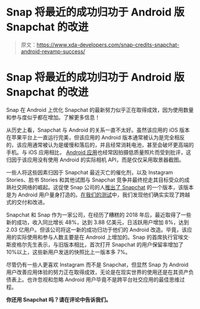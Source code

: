 # Snap 将最近的成功归功于 Android 版 Snapchat 的改进

> 原文：<https://www.xda-developers.com/snap-credits-snapchat-android-revamp-success/>

# Snap 将最近的成功归功于 Android 版 Snapchat 的改进

Snap 在 Android 上优化 Snapchat 的最新努力似乎正在取得成效，因为使用数量和参与度似乎都在增加。了解更多信息！

从历史上看，Snapchat 与 Android 的关系一直不太好。虽然该应用的 iOS 版本在苹果平台上一直运行完美，但该应用的 Android 版本通常被认为是完全相反的，该应用通常被认为是缓慢和落后的，并且经常消耗电池，甚至会破坏更高端的手机。与 iOS 应用相比， [Android 应用](https://play.google.com/store/apps/details?id=com.snapchat.android&hl=en_IN)也经常因拍摄低质量照片而受到批评，这归因于该应用没有使用 Android 的实际相机 API，而是仅仅采用取景器截图。

一些人将这些因素归因于 Snapchat 最近灭亡的催化剂，以及 Instagram Stories、脸书 Stories 和其他试图与 Snapchat 竞争并最终挖走其目标受众的成熟社交网络的崛起。这促使 Snap 公司的人[推出了 Snapchat](https://www.xda-developers.com/snapchat-android-faster-redesign/) 的一个版本，该版本是为 Android 用户量身打造的。[在我们的测试](https://www.xda-developers.com/enable-snapchat-alpha-faster/)中，我们发现他们确实实现了跨越式的交付和改进。

Snapchat 和 Snap 作为一家公司，在经历了糟糕的 2018 年后，最近取得了一些新的成功，收入同比增长 48%，达到 3.88 亿美元，日活跃用户增加 8%，达到 2.03 亿用户。但该公司将这一新的成功归功于他们的 Android 改造。毕竟，该应用的实际使用和参与人数主要是在 Android 上增加的。Snap 的首席执行官埃文·斯皮格尔先生表示，与旧版本相比，首次打开 Snapchat 的用户保留率增加了 10%以上，这些新用户发送的快照比上一版本多 7%。

尽管仍有一些人更喜欢 Instagram 而不是 Snapchat，但显然 Snap 为 Android 用户改善应用体验的努力正在取得成效，无论是在现实世界的使用还是在其资产负债表上。也许忽视和忽略 Android 用户毕竟不是跨平台社交应用的最佳思维过程。

**你还用 Snapchat 吗？请在评论中告诉我们。**